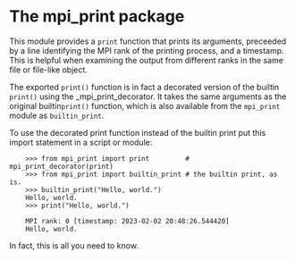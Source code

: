 # The mpi_print package

This module provides a `print` function that prints its arguments, 
preceeded by a line identifying the MPI rank of the printing 
process, and a timestamp. This is helpful when examining the output
from different ranks in the same file or file-like object.

The exported `print()` function is in fact a decorated version of
the builtin `print()` using the _mpi_print_decorator. It takes the 
same arguments as the original builtin`print()` function, which is 
also available from the `mpi_print` module as `builtin_print`.

To use the decorated print function instead of the builtin print put this import statement
in a script or module:

```
    >>> from mpi_print import print         # mpi_print_decorator(print)
    >>> from mpi_print import builtin_print # the builtin print, as is.
    >>> builtin_print("Hello, world.")
    Hello, world.
    >>> print("Hello, world.")

    MPI rank: 0 [timestamp: 2023-02-02 20:48:26.544420]
    Hello, world.
```
In fact, this is all you need to know. 